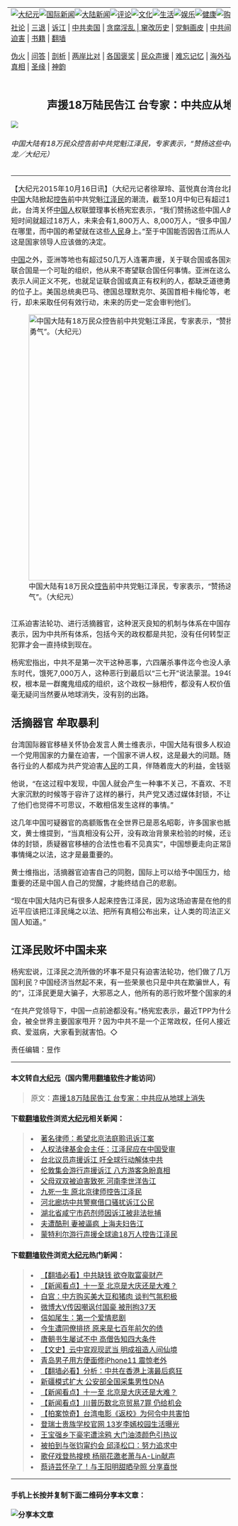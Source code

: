 <a name="1" id="1" target="_blank"></a><span id="1"></span>
<table border="0"><tr><td colspan="2" VALIGN=TOP><a href="https://github.com/asdfghy6/djy/blob/master/gb/nsc413.md#1"><img src="https://raw.githubusercontent.com/asdfghy6/1/master/t/djy/1.jpg" title="大纪元"></a><a href="https://github.com/asdfghy6/djy/blob/master/gb/n24hr.md#1"><img src="https://raw.githubusercontent.com/asdfghy6/1/master/t/djy/3.jpg" title="国际新闻"></a><a href="https://github.com/asdfghy6/djy/blob/master/gb/nsc413.md#1"><img src="https://raw.githubusercontent.com/asdfghy6/1/master/t/djy/4.jpg" title="大陆新闻"></a><a href="https://github.com/asdfghy6/djy/blob/master/gb/news392.md#1"><img src="https://raw.githubusercontent.com/asdfghy6/1/master/t/djy/5.jpg" title="评论"></a><a href="https://github.com/asdfghy6/djy/blob/master/gb/news2007.md#1"><img src="https://raw.githubusercontent.com/asdfghy6/1/master/t/djy/6.jpg" title="文化"></a><a href="https://github.com/asdfghy6/djy/blob/master/gb/news2008.md#1"><img src="https://raw.githubusercontent.com/asdfghy6/1/master/t/djy/7.jpg" title="生活"></a><a href="https://github.com/asdfghy6/djy/blob/master/gb/ncyule.md#1"><img src="https://raw.githubusercontent.com/asdfghy6/1/master/t/djy/8.jpg" title="娱乐"></a><a href="https://github.com/asdfghy6/djy/blob/master/gb/nsc1002.md#1"><img src="https://raw.githubusercontent.com/asdfghy6/1/master/t/djy/9.jpg" title="健康"><a href="https://www.youlucky.com"><img src="https://raw.githubusercontent.com/asdfghy6/1/master/t/djy/10.jpg" title="购物"></a><a href="https://www.supportepoch.org/donation?utm_medium=epochtimes&utm_source=referral&utm_campaign=donate_button_djyhomepage"><img src="https://raw.githubusercontent.com/asdfghy6/1/master/t/djy/12.jpg" title="捐款"></a></td></tr>
<tr><td colspan="2" VALIGN=TOP><a target="_blank" href="https://git.io/fjCRf">社论</a> | <a target="_blank" href="https://github.com/asdfghy6/djy/blob/master/gb/nf5657.md#1">三退</a> | <a target="_blank" href="https://github.com/asdfghy6/djy/blob/master/gb/nf6123.md#1">诉江</a> | <a target="_blank" href="https://github.com/asdfghy6/djy/blob/master/gb/nf1176117.md#1">中共卖国</a> | <a target="_blank" href="https://github.com/asdfghy6/djy/blob/master/gb/nf5773.md#1">贪腐淫乱 | <a target="_blank" href="https://github.com/asdfghy6/djy/blob/master/gb/nf1176115.md#1">窜改历史</a> | <a target="_blank" href="https://github.com/asdfghy6/djy/blob/master/gb/nf1176107.md#1">党魁画皮</a> | <a target="_blank" href="https://github.com/asdfghy6/djy/blob/master/gb/nf1320400.md#1">中共间谍</a> | <a target="_blank" href="https://github.com/asdfghy6/djy/blob/master/gb/nf1176114.md#1">破坏传统</a> | <a target="_blank" href="https://github.com/asdfghy6/djy/blob/master/gb/nf5287.md#1">恶贯满盈</a> | <a target="_blank" href="https://github.com/asdfghy6/djy/blob/master/gb/ncid278.md#1">人权</a> | <a target="_blank" href="https://github.com/asdfghy6/djy/blob/master/gb/nf1176111.md#1">迫害</a> | <a target="_blank" href="https://github.com/asdfghy6/djy/blob/master/gb/nf1235328.md#1">书籍</a> | <a target="_blank" href="https://github.com/asdfghy6/fq/blob/master/README.md?zsrh#1">翻墙</a></p><p><a target="_blank" href="https://github.com/asdfghy6/djy/blob/master/gb/nf5562.md#1">伪火</a> | <a target="_blank" href="https://github.com/asdfghy6/djy/blob/master/gb/nf4378.md#1">问答</a> | <a target="_blank" href="https://github.com/asdfghy6/djy/blob/master/gb/nf5792.md#1">剖析</a> | <a target="_blank" href="https://github.com/asdfghy6/djy/blob/master/gb/nf5735.md#1">两岸比对</a> | <a target="_blank" href="https://github.com/asdfghy6/djy/blob/master/gb/nf6119.md#1">各国褒奖</a> | <a target="_blank" href="https://github.com/asdfghy6/djy/blob/master/gb/nf6120.md#1">民众声援</a> | <a target="_blank" href="https://github.com/asdfghy6/djy/blob/master/gb/nf1188594.md#1">难忘记忆</a> | <a target="_blank" href="https://github.com/asdfghy6/djy/blob/master/gb/nf3180.md#1">海外弘传</a> | <a target="_blank" href="https://github.com/asdfghy6/djy/blob/master/gb/nf5410.md#1">万人上访</a> | <a target="_blank" href="https://github.com/asdfghy6/ntdtv/blob/master/gb/prog1530_1.md#1">和平抗议</a> | <a target="_blank" href="https://github.com/asdfghy6/djy/blob/master/gb/nf4386.md#1">支持</a> | <a target="_blank" href="https://github.com/asdfghy6/djy/blob/master/gb/nf4389.md#1">真相</a> | <a target="_blank" href="https://github.com/asdfghy6/djy/blob/master/gb/nf5790.md#1">圣缘</a> | <a target="_blank" href="https://github.com/asdfghy6/djy/blob/master/gb/nf4786.md#1">神韵</a></td></tr>
<tr><td VALIGN=TOP width="626"><h2 align=center>声援18万陆民告江 台专家：中共应从地球上消失</h2>
<img src="http://i.epochtimes.com/assets/uploads/2015/10/1510160628191770-600x400.jpg" />
<h6>中国大陆有18万民众控告前中共党魁江泽民，专家表示，“赞扬这些中国人的道德勇气”。（宋祥龙／大纪元）
</h6>
<hr>
<p>【大纪元2015年10月16日讯】（大纪元记者徐翠玲、蓝悦真台湾台北报导）从今年5月起至今，<a href="https://github.com/asdfghy6/djy/blob/master/gb/tag/%E4%B8%AD%E5%9B%BD.md">中国</a>大陆掀起<a href="https://github.com/asdfghy6/djy/blob/master/gb/tag/%E6%8E%A7%E5%91%8A.md">控告</a>前中共党魁<a href="https://github.com/asdfghy6/djy/blob/master/gb/tag/%E6%B1%9F%E6%B3%BD%E6%B0%91.md">江泽民</a>的潮流，截至10月中旬已有超过18万陆民挺身而出。对此，台湾关怀<a href="https://github.com/asdfghy6/djy/blob/master/gb/tag/%E4%B8%AD%E5%9B%BD%E4%BA%BA.md">中国人</a>权联盟理事长杨宪宏表示，“我们赞扬这些中国人的道德勇气。”他认为，这么短时间就超过18万人，未来会有1,800万人、8,000万人，“很多中国人已经非常清楚历史的是非在哪里，而中国的希望就在这些<a href="https://github.com/asdfghy6/djy/blob/master/gb/tag/%E4%BA%BA%E6%B0%91.md">人民</a>身上。”至于中国能否因告江而从人治走上法治，杨宪弘说，这是国家领导人应该做的决定。</p>
<p><a href="https://github.com/asdfghy6/djy/blob/master/gb/tag/%E4%B8%AD%E5%9B%BD.md">中国</a>之外，亚洲等地也有超过50几万人连署声援，关于联合国或各国对告江的态度，杨宪宏批，联合国是一个可耻的组织，他从来不寄望联合国任何事情。亚洲在这么短时间内50几万人连署，表示人间正义不死，也就足证联合国或真正有权利的人，都缺乏道德勇气，没资格继续坐在他们的位子上。美国总统奥巴马、德国总理默克尔、英国首相卡梅伦等，老早就知道<a href="https://github.com/asdfghy6/djy/blob/master/gb/tag/%E6%B1%9F%E6%B3%BD%E6%B0%91.md">江泽民</a>派系的恶行，却未采取任何有效行动，未来的历史一定会审判他们。<br />
	<figure id="attachment_6522542" style="width: 600px" class="wp-caption aligncenter"><img src="http://i.epochtimes.com/assets/uploads/2015/10/1510160626121770-600x399.jpg" alt="中国大陆有18万民众控告前中共党魁江泽民，专家表示，“赞扬这些中国人的道德勇气”。（大纪元） " title="中国大陆有18万民众控告前中共党魁江泽民，专家表示，“赞扬这些中国人的道德勇气”。（大纪元） " width="600" b="399"
	class="size-large wp-image-6522542" /></a><figcaption class="wp-caption-text">中国大陆有18万民众<a href="https://github.com/asdfghy6/djy/blob/master/gb/tag/%E6%8E%A7%E5%91%8A.md">控告</a>前中共党魁江泽民，专家表示，“赞扬这些<a href="https://github.com/asdfghy6/djy/blob/master/gb/tag/%E4%B8%AD%E5%9B%BD%E4%BA%BA.md">中国人</a>的道德勇气”。（大纪元）</figcaption></figure><br />江系迫害法轮功、进行活摘器官，这种泯灭良知的机制与体系在中国存在长达16年以上，杨宪宏表示，因为中共所有体系，包括今天的政权都是共犯，没有任何转型正义，所以这么明显的邪恶犯罪才会一直持续到现在。</p>
<p>杨宪宏指出，中共不是第一次干这种恶事，六四屠杀事件迄今也没人承认、平反，更早之前毛泽东时代，饿死7,000万人，这种恶行到最后以“三七开”说法蒙混。1949(民国38)年建立的中共政权，根本是一群魔鬼组成的组织，这个政权一脉相传，都没有人权价值、自由、信仰，这个政权毫无疑问当然要从地球消失，没有别的出路。</p>
<p><h2>活摘器官 牟取暴利</h2>
<p>台湾国际器官移植关怀协会发言人黄士维表示，中国大陆有很多人权迫害、迫害良心犯的问题，一个党用国家的力量在迫害，一个国家不讲人权，这是最大的问题。随着改革开放后，当医生、各行业的人都成为共产党迫害<a href="https://github.com/asdfghy6/djy/blob/master/gb/tag/%E4%BA%BA%E6%B0%91.md">人民</a>的工具，伴随着庞大的利益，金钱驱使摘取器官盗卖这事情。</p>
<p>他说，“在这过程中发现，中国人就会产生一种事不关己，不喜欢、不理会，遇事就保持沉默，当大家沉默的时候等于容许了这样的暴行，共产党又透过媒体封锁，不让人民知道真相，就算知道了他们也觉得不可思议，不敢相信发生这样的事情。”</p>
<p>这几年中国可疑器官的高额贩售在全世界已是恶名昭彰，许多国家也抵制中国大陆移植的相关论文，黄士维提到，“当真相没有公开，没有政治背景来检验的时候，还谈不上公平、制裁，透过媒体的封锁，质疑器官移植的合法性也看不见真实”，中国想要走向正常国家，就要把任何不合法的事情绳之以法，这才是最重要的。</p>
<p>黄士维指出，活摘器官迫害自己的同胞，国际上可以给予中国压力，给正义人士支持，这件事最重要的还是中国人自己的觉醒，才能终结自己的悲剧。</p>
<p>“现在中国大陆内已有很多人起来控告江泽民，因为这场迫害是在他的指挥下所做的，”他说，“习近平应该把江泽民绳之以法、把所有真相公布出来，让人类的司法正义，真的在人间出现，让中国人知道。”</p>
<p><h2>江泽民败坏中国未来</h2>
<p>杨宪宏说，江泽民之流所做的坏事不是只有迫害法轮功，他们做了几万件恶事，哪一件政策能福国利民？中国经济当然起不来，有一些荣景也只是中共在欺骗世人，有一句话说“中国一切都是假的”，江泽民更是大骗子，大邪恶之人，他所有的恶行败坏整个国家的未来。</p>
<p>“在共产党领导下，中国一点前途都没有。”杨宪宏表示，最近TPP为什么中国根本没有加入的机会，被全世界主要国家甩开？因为中共不是一个正常政权，任何人接近它都会倒楣，它就像麻疯、爱滋病，大家看到就害怕。◇</p>
<p>责任编辑：昱作</p>
<hr>

#### 本文转自<a href="http://www.epochtimes.com">大纪元</a>（国内需用<a href="https://git.io/JesJV">翻墙软件</a>才能访问）
> 原文：<a href="http://www.epochtimes.com/gb/15/10/16/n4551943.htm">声援18万陆民告江 台专家：中共应从地球上消失</a>
#### 下载<a href="https://git.io/JesJV">翻墙软件</a>浏览<a href="http://www.epochtimes.com">大纪元</a>相关新闻：
> <li><a href="http://www.epochtimes.com/gb/15/10/16/n4551546.htm">著名律师：希望北京法庭聆讯诉江案</a></li>
> <li><a href="http://www.epochtimes.com/gb/15/10/16/n4551435.htm">人权法律基金会主任：江泽民应在中国受审</a></li>
> <li><a href="http://www.epochtimes.com/gb/15/10/14/n4550475.htm">台北议员声援诉江 吁全球行动解体中共</a></li>
> <li><a href="http://www.epochtimes.com/gb/15/10/14/n4550036.htm">伦敦集会游行声援诉江 八方游客急盼真相</a></li>
> <li><a href="http://www.epochtimes.com/gb/15/10/14/n4549397.htm">父母双双被迫害致死 河南李世洋告江</a></li>
> <li><a href="http://www.epochtimes.com/gb/15/10/14/n4549421.htm">九死一生 原北京律师控告江泽民</a></li>
> <li><a href="http://www.epochtimes.com/gb/15/10/14/n4549365.htm">河北廊坊中共警察借口骚扰诉江公民</a></li>
> <li><a href="http://www.epochtimes.com/gb/15/10/14/n4549366.htm">湖北省咸宁市药剂师因诉江被非法批捕</a></li>
> <li><a href="http://www.epochtimes.com/gb/15/10/13/n4549317.htm">夫遭酷刑 妻被逼疯 上海夫妇告江</a></li>
> <li><a href="http://www.epochtimes.com/gb/15/10/13/n4548922.htm">蒙特利尔游行声援全球逾18万人控告江泽民</a></li>

#### 下载<a href="https://git.io/JesJV">翻墙软件</a>浏览<a href="http://www.epochtimes.com">大纪元</a>热门新闻：
> <li><a href="http://www.epochtimes.com/gb/19/9/25/n11546931.htm">【翻墙必看】中共缺钱 欲夺取富豪财产</a></li>
> <li><a href="http://www.epochtimes.com/gb/19/9/26/n11548856.htm">【新闻看点】十一至 北京是大庆还是大难？</a></li>
> <li><a href="http://www.epochtimes.com/gb/19/9/26/n11548713.htm">白宫：中方购买美大豆和猪肉 谈判气氛积极</a></li>
> <li><a href="http://www.epochtimes.com/gb/19/9/26/n11548966.htm">微博大V传因嘲讽付国豪 被刑拘37天</a></li>
> <li><a href="http://www.epochtimes.com/gb/12/4/16/n3566971.htm">信如尾生：第一个爱情悲剧</a></li>
> <li><a href="http://www.epochtimes.com/gb/15/9/3/n4519621.htm">今生遭同僚排挤 原来是七百年前欠的债</a></li>
> <li><a href="http://www.epochtimes.com/gb/19/9/20/n11534314.htm">唐朝书生屡试不中 高僧告知四大条件</a></li>
> <li><a href="http://www.epochtimes.com/gb/16/7/1/n8056353.htm">【文史】云中宫观现武当 明成祖造人间仙境</a></li>
> <li><a href="http://www.epochtimes.com/gb/19/9/25/n11546708.htm">青岛男子用方便面修iPhone11 震惊老外</a></li>
> <li><a href="http://www.epochtimes.com/gb/19/9/25/n11545125.htm">【翻墙必看】分析：中共在香港上演最后疯狂</a></li>
> <li><a href="http://www.epochtimes.com/gb/19/9/25/n11546501.htm">新疆模式扩大 公安部全国采集男性DNA</a></li>
> <li><a href="http://www.epochtimes.com/gb/19/9/26/n11548856.htm">【新闻看点】十一至 北京是大庆还是大难？</a></li>
> <li><a href="http://www.epochtimes.com/gb/19/9/25/n11546490.htm">【新闻看点】川普历数北京贸易7罪 仍给机会</a></li>
> <li><a href="http://www.epochtimes.com/gb/19/9/24/n11542455.htm">【拍案惊奇】台湾电影《返校》为何令中共害怕</a></li>
> <li><a href="http://www.epochtimes.com/gb/19/9/24/n11544222.htm">登瑞士贵族学校官网 13岁李嫣校园生活曝光</a></li>
> <li><a href="http://www.epochtimes.com/gb/19/9/24/n11544375.htm">王宝强乡下豪宅遭涂鸦 大门油漆颜色引热议</a></li>
> <li><a href="http://www.epochtimes.com/gb/19/9/25/n11545153.htm">被拍到与张钧甯约会 邱泽松口：努力追求中</a></li>
> <li><a href="http://www.epochtimes.com/gb/19/9/25/n11545320.htm">歌仔戏登热搜榜 杨丽花邀老萧与A-Lin献声</a></li>
> <li><a href="http://www.epochtimes.com/gb/19/9/26/n11547898.htm">蔡诗芸怀孕了！与王阳明甜晒孕照 分享喜悦</a></li>
<hr>

#### 手机上长按并复制下面二维码分享本文章：<br><br><img src="http://www.hehaibao.com/qr/index.php?m=1&e=L&p=10&t=&d=https://github.com/asdfghy6/djy/blob/master/gb/15/10/16/n4551943.md%231" title="分享本文章"></td><td VALIGN=TOP><a href="https://github.com/asdfghy6/djy/blob/master/gb/16/1/21/n4622075.md?dfh#1" target="_blank"><img src="https://raw.githubusercontent.com/asdfghy6/djy/master/gb/300/wei-f1.jpg" title="中共的伪火骗局"  alt="中共的伪火骗局"></a><br><a href="https://github.com/asdfghy6/yh/blob/master/README.md?dfh#1" target="_blank"><img src="https://raw.githubusercontent.com/asdfghy6/djy/master/gb/300/yong-h.jpg" title="永恒的见证"  alt="永恒的见证"></a><br><a href="https://github.com/asdfghy6/djy/blob/master/gb/13/9/29/n3974789.md?dfh#1" target="_blank"><img src="https://raw.githubusercontent.com/asdfghy6/djy/master/gb/300/shang-lnz.jpg" title="善良女子被中共投男牢"  alt="善良女子被中共投男牢"></a><br><a href="https://github.com/asdfghy6/djy/blob/master/gb/16/3/16/n4663449.md?dfh#1" target="_blank"><img src="https://raw.githubusercontent.com/asdfghy6/djy/master/gb/300/huo-z3.jpg" title="警卫目击活摘器官"  alt="警卫目击活摘器官"></a><br><a href="https://github.com/asdfghy6/djy/blob/master/gb/16/8/7/n8177641.md?dfh#1" target="_blank"><img src="https://raw.githubusercontent.com/asdfghy6/djy/master/gb/300/huo-z4.jpg" title="证人描述活摘恐怖"  alt="证人描述活摘恐怖"></a><br><a href="https://github.com/asdfghy6/djy/blob/master/gb/10/4/19/n2881569.md?dfh#1" target="_blank"><img src="https://raw.githubusercontent.com/asdfghy6/djy/master/gb/300/huo-z1.jpg" title="揭开活摘器官黑幕"  alt="揭开活摘器官黑幕"></a><br><a href="https://github.com/asdfghy6/djy/blob/master/gb/10/11/7/n3077476.md?dfh#1" target="_blank"><img src="https://raw.githubusercontent.com/asdfghy6/djy/master/gb/300/ma-ks.jpg" title="马克思的成魔之路"  alt="马克思的成魔之路"></a><br><a href="https://github.com/asdfghy6/djy/blob/master/gb/14/6/9/n4173977.md?dfh#1" target="_blank"><img src="https://raw.githubusercontent.com/asdfghy6/djy/master/gb/300/chang-zs.jpg" title="藏字石 蕴天机"  alt="藏字石 蕴天机"></a><br><a href="https://github.com/asdfghy6/djy/blob/master/gb/18/5/10/n10381511.md?dfh#1" target="_blank"><img src="https://raw.githubusercontent.com/asdfghy6/djy/master/gb/300/st1.jpg" title="关注3亿人三退"  alt="关注3亿人三退"></a><br><a href="https://github.com/asdfghy6/djy/blob/master/gb/18/3/21/n10237682.md?dfh#1" target="_blank"><img src="https://raw.githubusercontent.com/asdfghy6/djy/master/gb/300/jie-t.jpg" title="解体中共复兴中华"  alt="解体中共复兴中华"></a><br><a href="https://github.com/asdfghy6/djy/blob/master/gb/9/2/9/n2422991.md?dfh#1" target="_blank"><img src="https://raw.githubusercontent.com/asdfghy6/djy/master/gb/300/gao-zs.jpg" title="中共迫害良心律师"  alt="中共迫害良心律师"></a><br><a href="https://github.com/asdfghy6/djy/blob/master/gb/18/12/9/n10900044.md?dfh#1" target="_blank"><img src="https://raw.githubusercontent.com/asdfghy6/djy/master/gb/300/sj1.jpg" title="303万人举报江泽民"  alt="303万人举报江泽民"></a><br><a href="https://github.com/asdfghy6/djy/blob/master/gb/18/8/28/n10672014.md?dfh#1" target="_blank"><img src="https://raw.githubusercontent.com/asdfghy6/djy/master/gb/300/sj2.jpg" title="这些官员为何起诉江泽民"  alt="这些官员为何起诉江泽民"></a><br><a href="https://github.com/asdfghy6/djy/blob/master/gb/8/12/18/n2367165.md?dfh#1" target="_blank"><img src="https://raw.githubusercontent.com/asdfghy6/djy/master/gb/300/liangan.jpg" title="海峡两岸的强烈对比"  alt="海峡两岸的强烈对比"></a><br><a href="https://github.com/asdfghy6/djy/blob/master/gb/15/5/5/n4427238.md?dfh#1" target="_blank"><img src="https://raw.githubusercontent.com/asdfghy6/djy/master/gb/300/jia-ndzl.jpg" title="加拿大总理的贺信"  alt="加拿大总理的贺信"></a><br><a href="https://github.com/asdfghy6/djy/blob/master/gb/11/6/17/n3289382.md?dfh#1" target="_blank"><img src="https://raw.githubusercontent.com/asdfghy6/djy/master/gb/300/xiao-wd.jpg" title="探寻真相兼听则明"  alt="探寻真相兼听则明"></a><br><a href="https://github.com/asdfghy6/djy/blob/master/gb/18/10/27/n10812623.md?dfh#1" target="_blank"><img src="https://raw.githubusercontent.com/asdfghy6/djy/master/gb/300/yindu.jpg" title="印度媒体报道东方"  alt="印度媒体报道东方"></a><br><a href="https://github.com/asdfghy6/djy/blob/master/gb/18/6/9/n10469652.md?dfh#1" target="_blank"><img src="https://raw.githubusercontent.com/asdfghy6/djy/master/gb/300/xie-j.jpg" title="不一样的海外校园"  alt="不一样的海外校园"></a><br><a href="https://github.com/asdfghy6/djy/blob/master/gb/7/4/5/n1669415.md?dfh#1" target="_blank"><img src="https://raw.githubusercontent.com/asdfghy6/djy/master/gb/300/li-up.jpg" title="从大师到徒弟的传奇"  alt="从大师到徒弟的传奇"></a><br><a href="https://github.com/asdfghy6/djy/blob/master/gb/17/5/26/n9191512.md?dfh#1" target="_blank"><img src="https://raw.githubusercontent.com/asdfghy6/djy/master/gb/300/zfl2.jpg" title="亿万人与东方一本奇书"  alt="亿万人与东方一本奇书"></a><br><a href="https://github.com/asdfghy6/djy/blob/master/gb/13/11/27/n4020290.md?dfh#1" target="_blank"><img src="https://raw.githubusercontent.com/asdfghy6/djy/master/gb/300/zhen-h.jpg" title="大陆见不到的震撼场面"  alt="大陆见不到的震撼场面"></a><br><a href="https://github.com/asdfghy6/djy/blob/master/gb/15/7/17/n4482910.md?dfh#1" target="_blank"><img src="https://raw.githubusercontent.com/asdfghy6/djy/master/gb/300/dalu-sk.jpg" title="人心向善 大陆当初盛况"  alt="人心向善 大陆当初盛况"></a><br><a href="https://github.com/asdfghy6/djy/blob/master/gb/9/10/15/n2689419.md?dfh#1" target="_blank"><img src="https://raw.githubusercontent.com/asdfghy6/djy/master/gb/300/zfl1.jpg" title="追寻真理 这书讲什么"  alt="追寻真理 这书讲什么"></a><br><a href="https://github.com/asdfghy6/fq/blob/master/README.md?dfh#1" target="_blank"><img src="https://raw.githubusercontent.com/asdfghy6/djy/master/gb/300/fq1.jpg" title="下载免费翻墙软件"  alt="下载免费翻墙软件"></a><br></td></tr></table>
